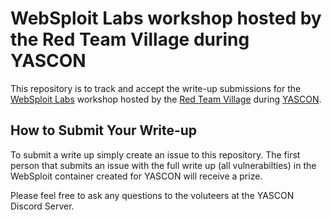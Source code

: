 # WebSploit Labs workshop hosted by the Red Team Village during YASCON
This repository is to track and accept the write-up submissions for the [WebSploit Labs](https://websploit.org) workshop hosted by the [Red Team Village](https://redteamvillage.io/) during [YASCON](https://yetanothersec.com/yascon2020/).

## How to Submit Your Write-up
To submit a write up simply create an issue to this repository. The first person that submits an issue with the full write up (all vulnerabilties) in the WebSploit container created for YASCON will receive a prize.

Please feel free to ask any questions to the voluteers at the YASCON Discord Server.
